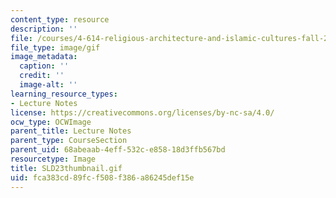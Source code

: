```yaml
---
content_type: resource
description: ''
file: /courses/4-614-religious-architecture-and-islamic-cultures-fall-2002/fca383cd89fcf508f386a86245def15e_SLD23thumbnail.gif
file_type: image/gif
image_metadata:
  caption: ''
  credit: ''
  image-alt: ''
learning_resource_types:
- Lecture Notes
license: https://creativecommons.org/licenses/by-nc-sa/4.0/
ocw_type: OCWImage
parent_title: Lecture Notes
parent_type: CourseSection
parent_uid: 68abeaab-4eff-532c-e858-18d3ffb567bd
resourcetype: Image
title: SLD23thumbnail.gif
uid: fca383cd-89fc-f508-f386-a86245def15e
---
```

